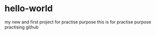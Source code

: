 # hello-world
my new and first project for practise purpose
this is for practise purpose
practising github
